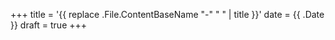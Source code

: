 +++ title = '{{ replace .File.ContentBaseName "-" " " | title }}' date = {{
.Date }} draft = true +++
